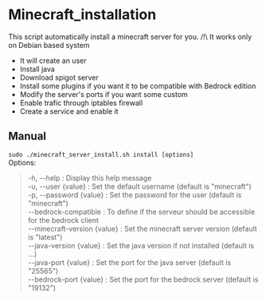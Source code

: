 # Minecraft_installation
This script automatically install a minecraft server for you.
/!\ It works only on Debian based system

- It will create an user
- Install java
- Download spigot server
- Install some plugins if you want it to be compatible with Bedrock edition
- Modify the server's ports if you want some custom
- Enable trafic through iptables firewall
- Create a service and enable it

## Manual
`sudo ./minecraft_server_install.sh install [options]`  
Options:  
> -h, --help                    : Display this help message  
> -u, --user {value}            : Set the default username (default is "minecraft")  
> -p, --password {value}        : Set the password for the user (default is "minecraft")  
> --bedrock-compatible          : To define if the serveur should be accessible for the bedrock client  
> --minecraft-version {value}   : Set the minecraft server version (default is "latest")  
> --java-version {value}        : Set the java version if not installed (default is ...)  
> --java-port {value}           : Set the port for the java server (default is "25565")  
> --bedrock-port {value}        : Set the port for the bedrock server (default is "19132")  

